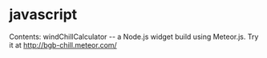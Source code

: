 # javascript

Contents:
windChillCalculator -- a Node.js widget build using Meteor.js.  Try it at http://bgb-chill.meteor.com/
